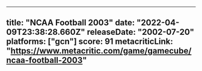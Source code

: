 
---
title: "NCAA Football 2003"
date: "2022-04-09T23:38:28.660Z"
releaseDate: "2002-07-20"
platforms: ["gcn"]
score: 91
metacriticLink: "https://www.metacritic.com/game/gamecube/ncaa-football-2003"
---
